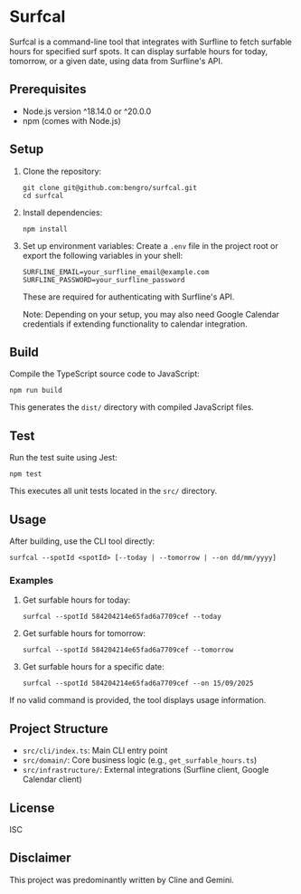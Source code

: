 # Surfcal

Surfcal is a command-line tool that integrates with Surfline to fetch surfable hours for specified surf spots. It can display surfable hours for today, tomorrow, or a given date, using data from Surfline's API.

## Prerequisites

- Node.js version ^18.14.0 or ^20.0.0
- npm (comes with Node.js)

## Setup

1. Clone the repository:
   ```
   git clone git@github.com:bengro/surfcal.git
   cd surfcal
   ```

2. Install dependencies:
   ```
   npm install
   ```

3. Set up environment variables:
   Create a `.env` file in the project root or export the following variables in your shell:
   ```
   SURFLINE_EMAIL=your_surfline_email@example.com
   SURFLINE_PASSWORD=your_surfline_password
   ```
   These are required for authenticating with Surfline's API.

   Note: Depending on your setup, you may also need Google Calendar credentials if extending functionality to calendar integration.

## Build

Compile the TypeScript source code to JavaScript:
```
npm run build
```
This generates the `dist/` directory with compiled JavaScript files.

## Test

Run the test suite using Jest:
```
npm test
```
This executes all unit tests located in the `src/` directory.

## Usage

After building, use the CLI tool directly:

```
surfcal --spotId <spotId> [--today | --tomorrow | --on dd/mm/yyyy]
```

### Examples

1. Get surfable hours for today:
   ```
   surfcal --spotId 584204214e65fad6a7709cef --today
   ```

2. Get surfable hours for tomorrow:
   ```
   surfcal --spotId 584204214e65fad6a7709cef --tomorrow
   ```

3. Get surfable hours for a specific date:
   ```
   surfcal --spotId 584204214e65fad6a7709cef --on 15/09/2025
   ```

If no valid command is provided, the tool displays usage information.

## Project Structure

- `src/cli/index.ts`: Main CLI entry point
- `src/domain/`: Core business logic (e.g., `get_surfable_hours.ts`)
- `src/infrastructure/`: External integrations (Surfline client, Google Calendar client)

## License

ISC

## Disclaimer

This project was predominantly written by Cline and Gemini.